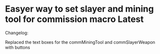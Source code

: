 # Easyer way to set slayer and mining tool for commission macro Latest

Changelog:

Replaced the text boxes for the commMiningTool and commSlayerWeapon with buttons
